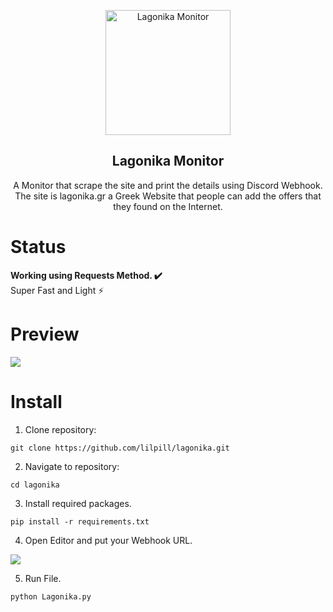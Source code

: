 <p align="center">
 <a href="https://www.lagonika.gr"><img width="200px" src="https://www.lagonika.gr/_next/image/?url=%2Fimages%2Flogo.png&w=384&q=75" align="center" alt="Lagonika Monitor"/></a>
 <h2 align="center">Lagonika Monitor</h2>
 <p align="center">A Monitor that scrape the site and print the details using Discord Webhook. <br>The site is lagonika.gr a Greek Website that people can add the offers that they found on the Internet.</p>
 
 # Status
<p><b>Working using Requests Method.<span> ✔️ </span><br></b>Super Fast and Light <span> ⚡ </span></p>

 # Preview
 <p>
  <img src="https://cdn.discordapp.com/attachments/845327534681751582/1139146339599532114/Discord_0yxEGWH5Mb.png"/>
 </p>
 
 # Install
 1. Clone repository:
 ```
 git clone https://github.com/lilpill/lagonika.git
 ```
 2. Navigate to repository:
 ```
 cd lagonika
 ```
 3. Install required packages.
 
 ```
 pip install -r requirements.txt
 ```
 4. Open Editor and put your Webhook URL.
 <img src="https://cdn.discordapp.com/attachments/1120648401453854831/1139147057601454210/image.png">

 5. Run File.
 ```
 python Lagonika.py
 ```
